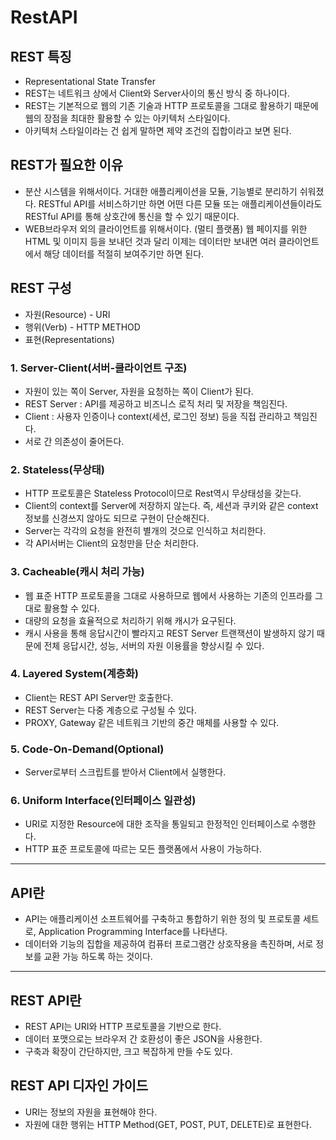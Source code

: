 # RestAPI

## REST 특징
- Representational State Transfer
- REST는 네트워크 상에서 Client와 Server사이의 통신 방식 중 하나이다.
- REST는 기본적으로 웹의 기존 기술과 HTTP 프로토콜을 그대로 활용하기 때문에 웹의 장점을 최대한 활용할 수 있는 아키텍처 스타일이다.
- 아키텍처 스타일이라는 건 쉽게 말하면 제약 조건의 집합이라고 보면 된다.

## REST가 필요한 이유
- 분산 시스템을 위해서이다.
  거대한 애플리케이션을 모듈, 기능별로 분리하기 쉬워졌다. RESTful API를 서비스하기만 하면 어떤 다른 모듈 또는 애플리케이션들이라도 RESTful API를 통해 상호간에 통신을 할 수 있기 때문이다. 
- WEB브라우저 외의 클라이언트를 위해서이다. (멀티 플랫폼)
  웹 페이지를 위한 HTML 및 이미지 등을 보내던 것과 달리 이제는 데이터만 보내면 여러 클라이언트에서 해당 데이터를 적절히 보여주기만 하면 된다.

## REST 구성
- 자원(Resource) - URI
- 행위(Verb) - HTTP METHOD
- 표현(Representations)

### 1. Server-Client(서버-클라이언트 구조)
- 자원이 있는 쪽이 Server, 자원을 요청하는 쪽이 Client가 된다.
- REST Server : API를 제공하고 비즈니스 로직 처리 및 저장을 책임진다.
- Client : 사용자 인증이나 context(세션, 로그인 정보) 등을 직접  관리하고 책임진다.
- 서로 간 의존성이 줄어든다.

### 2. Stateless(무상태)
- HTTP 프로토콜은 Stateless Protocol이므로 Rest역시 무상태성을 갖는다.
- Client의 context를 Server에 저장하지 않는다. 즉, 세션과 쿠키와 같은 context정보를 신경쓰지 않아도 되므로 구현이 단순해진다.
- Server는 각각의 요청을 완전히 별개의 것으로 인식하고 처리한다.
- 각 API서버는 Client의 요청만을 단순 처리한다.

### 3. Cacheable(캐시 처리 가능)
- 웹 표준 HTTP 프로토콜을 그대로 사용하므로 웹에서 사용하는 기존의 인프라를 그대로 활용할 수 있다.
- 대량의 요청을 효율적으로 처리하기 위해 캐시가 요구된다.
- 캐시 사용을 통해 응답시간이 빨라지고 REST Server 트랜잭션이 발생하지 않기 때문에 전체 응답시간, 성능, 서버의 자원 이용률을 향상시킬 수 있다.

### 4. Layered System(계층화)
- Client는 REST API Server만 호출한다.
- REST Server는 다중 계층으로 구성될 수 있다.
- PROXY, Gateway 같은 네트워크 기반의 중간 매체를 사용할 수 있다.

### 5. Code-On-Demand(Optional)
- Server로부터 스크립트를 받아서 Client에서 실행한다.

### 6. Uniform Interface(인터페이스 일관성)
- URI로 지정한 Resource에 대한 조작을 통일되고 한정적인 인터페이스로 수행한다.
- HTTP 표준 프로토콜에 따르는 모든 플랫폼에서 사용이 가능하다.

---

## API란
- API는 애플리케이션 소프트웨어를 구축하고 통합하기 위한 정의 및 프로토콜 세트로, Application Programming Interface를 나타낸다.
- 데이터와 기능의 집합을 제공하여 컴퓨터 프로그램간 상호작용을 촉진하며, 서로 정보를 교환 가능 하도록 하는 것이다.

---

## REST API란

- REST API는 URI와 HTTP 프로토콜을 기반으로 한다. 
- 데이터 포맷으로는 브라우저 간 호환성이 좋은 JSON을 사용한다.
- 구축과 확장이 간단하지만, 크고 복잡하게 만들 수도 있다.

## REST API 디자인 가이드
- URI는 정보의 자원을 표현해야 한다.
- 자원에 대한 행위는 HTTP Method(GET, POST, PUT, DELETE)로 표현한다.
